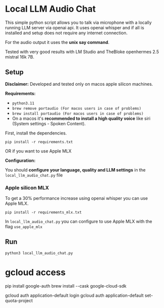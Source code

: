 # Local LLM Audio Chat

This simple python script allows you to talk via microphone with a locally running LLM server via openai api.
It uses openai whisper and if all is installed and setup does not require any internet connection.

For the audio output it uses the **unix say command**.

Tested with very good results with LM Studio and TheBloke openhermes 2.5 mistral 16k 7B.

## Setup

**Disclaimer:** Developed and tested only on macos apple silicon machines.

**Requirements:**
- ```python3.11```
- ```brew remove portaudio (For macos users in case of problems)```
- ```brew install portaudio (For macos users in case of problems)```
- On a macos it's **recommended to install a high quality voice** like siri (System settings - Spoken Content).


First, install the dependencies.

```
pip install -r requirements.txt
```

OR if you want to use Apple MLX



**Configuration:**

You should **configure your language, quality and LLM settings** in the ```local_llm_audio_chat.py``` file

### Apple silicon MLX
To get a 30% performance increase using openai whisper you can use Apple MLX.

```
pip install -r requirements_mlx.txt
```

In ```local_llm_audio_chat.py``` you can configure to use Apple MLX with the flag ```use_apple_mlx```

## Run

```
python3 local_llm_audio_chat.py
```

# gcloud access
pip install google-auth
brew install --cask google-cloud-sdk

gcloud auth application-default login
gcloud auth application-default set-quota-project <your-project-id>